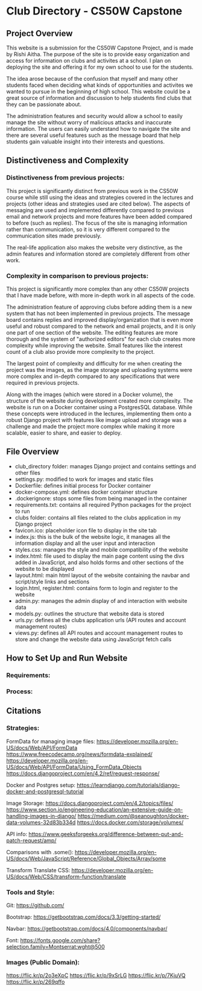 # Club Directory - CS50W Capstone

## Project Overview
This website is a submission for the CS50W Capstone Project, and is made by Rishi Aitha. The purpose of the site is to provide easy organization and access for information on clubs and activites at a school. I plan on deploying the site and offering it for my own school to use for the students.

The idea arose because of the confusion that myself and many other students faced when deciding what kinds of opportunities and activites we wanted to pursue in the beginning of high school. This website could be a great source of information and discussion to help students find clubs that they can be passionate about.

The administration features and security would allow a school to easily manage the site without worry of malicious attacks and inaccurate information. The users can easily understand how to navigate the site and there are several useful features such as the message board that help students gain valuable insight into their interests and questions.

## Distinctiveness and Complexity
### Distinctiveness from previous projects:
This project is significantly distinct from previous work in the CS50W course while still using the ideas and strategies covered in the lectures and projects (other ideas and strategies used are cited below). The aspects of messaging are used and implemented differently compared to previous email and network projects and more features have been added compared to before (such as replies). The focus of the site is managing information rather than communication, so it is very different compared to the communication sites made previously.

The real-life application also makes the website very distinctive, as the admin features and information stored are completely different from other work.

### Complexity in comparison to previous projects:
This project is significantly more complex than any other CS50W projects that I have made before, with more in-depth work in all aspects of the code.

The administration feature of approving clubs before adding them is a new system that has not been implemented in previous projects. The message board contains replies and improved display/organization that is even more useful and robust compared to the network and email projects, and it is only one part of one section of the website. The editing features are more thorough and the system of "authorized editors" for each club creates more complexity while improving the website. Small features like the interest count of a club also provide more complexity to the project.

The largest point of complexity and difficulty for me when creating the project was the images, as the image storage and uploading systems were more complex and in-depth compared to any specifications that were required in previous projects.

Along with the images (which were stored in a Docker volume), the structure of the website during development created more complexity. The website is run on a Docker container using a PostgresSQL database. While these concepts were introduced in the lectures, implementing them onto a robust Django project with features like image upload and storage was a challenge and made the project more complex while making it more scalable, easier to share, and easier to deploy.

## File Overview
 - club_directory folder: manages Django project and contains settings and other files
 - settings.py: modified to work for images and static files
 - Dockerfile: defines initial process for Docker container
 - docker-compose.yml: defines docker container structure
 - .dockerignore: stops some files from being managed in the container
 - requirements.txt: contains all required Python packages for the project to run
 - clubs folder: contains all files related to the clubs application in my Django project
 - favicon.ico: placeholder icon file to display in the site tab
 - index.js: this is the bulk of the website logic, it manages all the information display and all the user input and interaction
 - styles.css: manages the style and mobile compatibility of the website
 - index.html: file used to display the main page content using the divs added in JavaScript, and also holds forms and other sections of the website to be displayed
 - layout.html: main html layout of the website containing the navbar and script/style links and sections
 - login.html, register.html: contains form to login and register to the website
 - admin.py: manages the admin display of and interaction with website data
 - models.py: outlines the structure that website data is stored
 - urls.py: defines all the clubs application urls (API routes and account management routes)
 - views.py: defines all API routes and account management routes to store and change the website data using JavaScript fetch calls
## How to Set Up and Run Website
### Requirements:
### Process:

## Citations
### Strategies:
FormData for managing image files:
https://developer.mozilla.org/en-US/docs/Web/API/FormData
https://www.freecodecamp.org/news/formdata-explained/
https://developer.mozilla.org/en-US/docs/Web/API/FormData/Using_FormData_Objects
https://docs.djangoproject.com/en/4.2/ref/request-response/

Docker and Postgres setup:
https://learndjango.com/tutorials/django-docker-and-postgresql-tutorial

Image Storage:
https://docs.djangoproject.com/en/4.2/topics/files/
https://www.section.io/engineering-education/an-extensive-guide-on-handling-images-in-django/
https://medium.com/@seanoughton/docker-data-volumes-32d83b334d
https://docs.docker.com/storage/volumes/

API info:
https://www.geeksforgeeks.org/difference-between-put-and-patch-request/amp/

Comparisons with .some():
https://developer.mozilla.org/en-US/docs/Web/JavaScript/Reference/Global_Objects/Array/some

Transform Translate CSS:
https://developer.mozilla.org/en-US/docs/Web/CSS/transform-function/translate

### Tools and Style:
Git:
https://github.com/

Bootstrap:
https://getbootstrap.com/docs/3.3/getting-started/

Navbar:
https://getbootstrap.com/docs/4.0/components/navbar/

Font:
https://fonts.google.com/share?selection.family=Montserrat:wght@500

### Images (Public Domain):
https://flic.kr/p/2o3eXpC
https://flic.kr/p/9xSrLG
https://flic.kr/p/7KjuVQ
https://flic.kr/p/269qffo